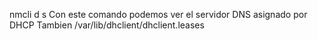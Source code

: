nmcli d s
Con este comando podemos ver el servidor DNS asignado por DHCP
Tambien /var/lib/dhclient/dhclient.leases
